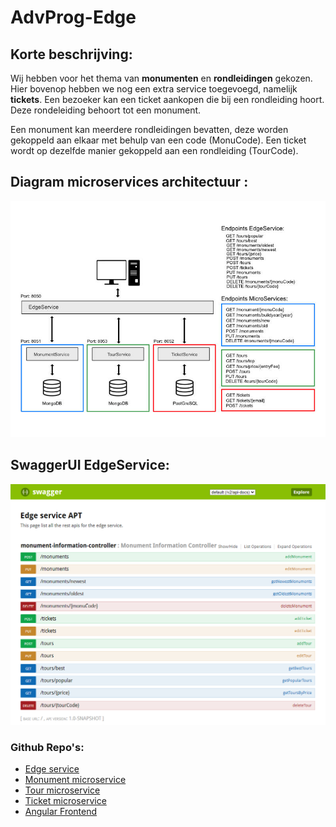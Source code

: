# AdvProg-Edge

## Korte beschrijving:
Wij hebben voor het thema van **monumenten** en **rondleidingen** gekozen. Hier bovenop hebben we nog een 
extra service toegevoegd, namelijk **tickets**. Een bezoeker kan een ticket aankopen die bij een
rondleiding hoort. Deze rondeleiding behoort tot een monument. 

Een monument kan meerdere
rondleidingen bevatten, deze worden gekoppeld aan elkaar met behulp van een code (MonuCode). Een
ticket wordt op dezelfde manier gekoppeld aan een rondleiding (TourCode).

## Diagram microservices architectuur :
![Overzicht endpoints](Summary.jpg)

## SwaggerUI EdgeService:
![Overzicht endpoints](SwaggerUI.png)

### Github Repo's:
- [Edge service](https://github.com/RubenBoone/AdvProg-Edge)
- [Monument microservice](https://github.com/RubenBoone/AdvProg-Monument)
- [Tour microservice](https://github.com/RubenBoone/AdvProg-Tour)
- [Ticket microservice](https://github.com/RubenBoone/AdvProg-Ticket)
- [Angular Frontend](https://github.com/PeetersJ2010/APT-Frontend)

